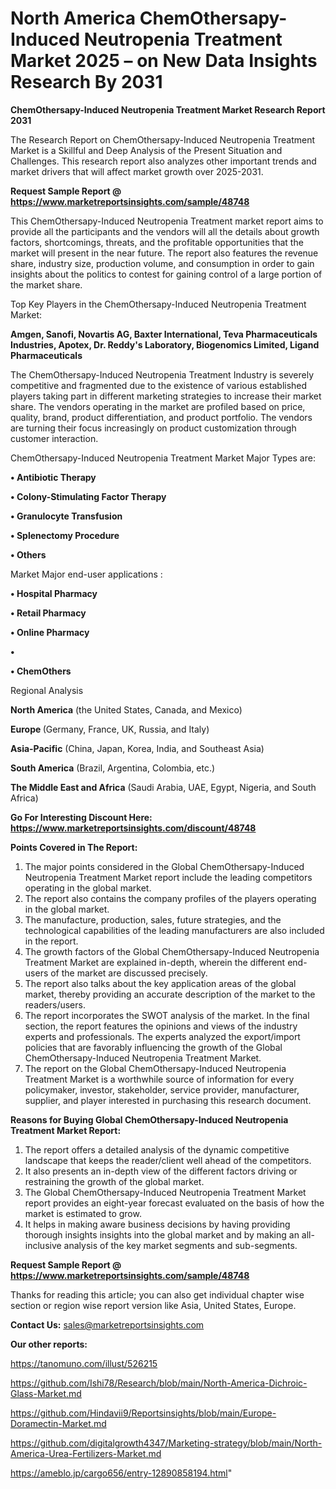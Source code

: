 # North America ChemOthersapy-Induced Neutropenia Treatment Market 2025 – on New Data Insights Research By 2031

<strong>ChemOthersapy-Induced Neutropenia Treatment Market Research Report 2031</strong>

The Research Report on ChemOthersapy-Induced Neutropenia Treatment Market is a Skillful and Deep Analysis of the Present Situation and Challenges. This research report also analyzes other important trends and market drivers that will affect market growth over 2025-2031.

<strong>Request Sample Report @ <a href=https://www.marketreportsinsights.com/sample/48748>https://www.marketreportsinsights.com/sample/48748</a></strong>

This ChemOthersapy-Induced Neutropenia Treatment market report aims to provide all the participants and the vendors will all the details about growth factors, shortcomings, threats, and the profitable opportunities that the market will present in the near future. The report also features the revenue share, industry size, production volume, and consumption in order to gain insights about the politics to contest for gaining control of a large portion of the market share.

Top Key Players in the ChemOthersapy-Induced Neutropenia Treatment Market:

<strong>Amgen, Sanofi, Novartis AG, Baxter International, Teva Pharmaceuticals Industries, Apotex, Dr. Reddy's Laboratory, Biogenomics Limited, Ligand Pharmaceuticals</strong>

The ChemOthersapy-Induced Neutropenia Treatment Industry is severely competitive and fragmented due to the existence of various established players taking part in different marketing strategies to increase their market share. The vendors operating in the market are profiled based on price, quality, brand, product differentiation, and product portfolio. The vendors are turning their focus increasingly on product customization through customer interaction.

ChemOthersapy-Induced Neutropenia Treatment Market Major Types are:

<strong>•  Antibiotic Therapy

•  Colony-Stimulating Factor Therapy

•  Granulocyte Transfusion

•  Splenectomy Procedure

•  Others</strong>

Market Major end-user applications :

<strong>•  Hospital Pharmacy

•  Retail Pharmacy

•  Online Pharmacy

•  

•  ChemOthers</strong>

Regional Analysis

</u><strong><b>North America</b></strong> (the United States, Canada, and Mexico)

<strong><b>Europe </b></strong>(Germany, France, UK, Russia, and Italy)

<strong><b>Asia-Pacific</b></strong> (China, Japan, Korea, India, and Southeast Asia)

<strong><b>South America</b></strong> (Brazil, Argentina, Colombia, etc.)

<strong><b>The Middle East and Africa</b></strong> (Saudi Arabia, UAE, Egypt, Nigeria, and South Africa)

<strong>Go For Interesting Discount Here: <a href=https://www.marketreportsinsights.com/discount/48748>https://www.marketreportsinsights.com/discount/48748</a></strong>

<strong>Points Covered in The Report:</strong>
<ol>
  <li>The major points considered in the Global ChemOthersapy-Induced Neutropenia Treatment Market report include the leading competitors operating in the global market.</li>
  <li>The report also contains the company profiles of the players operating in the global market.</li>
  <li>The manufacture, production, sales, future strategies, and the technological capabilities of the leading manufacturers are also included in the report.</li>
  <li>The growth factors of the Global ChemOthersapy-Induced Neutropenia Treatment Market are explained in-depth, wherein the different end-users of the market are discussed precisely.</li>
  <li>The report also talks about the key application areas of the global market, thereby providing an accurate description of the market to the readers/users.</li>
  <li>The report incorporates the SWOT analysis of the market. In the final section, the report features the opinions and views of the industry experts and professionals. The experts analyzed the export/import policies that are favorably influencing the growth of the Global ChemOthersapy-Induced Neutropenia Treatment Market.</li>
  <li>The report on the Global ChemOthersapy-Induced Neutropenia Treatment Market is a worthwhile source of information for every policymaker, investor, stakeholder, service provider, manufacturer, supplier, and player interested in purchasing this research document.</li>
</ol>
<strong>Reasons for Buying Global ChemOthersapy-Induced Neutropenia Treatment Market Report:</strong>

<ol>
  <li>The report offers a detailed analysis of the dynamic competitive landscape that keeps the reader/client well ahead of the competitors.</li>
  <li>It also presents an in-depth view of the different factors driving or restraining the growth of the global market.</li>
  <li>The Global ChemOthersapy-Induced Neutropenia Treatment Market report provides an eight-year forecast evaluated on the basis of how the market is estimated to grow.</li>
  <li>It helps in making aware business decisions by having providing thorough insights insights into the global market and by making an all-inclusive analysis of the key market segments and sub-segments.</li>
</ol>
<strong>Request Sample Report @ <a href=https://www.marketreportsinsights.com/sample/48748>https://www.marketreportsinsights.com/sample/48748</a></strong>


Thanks for reading this article; you can also get individual chapter wise section or region wise report version like Asia, United States, Europe.

<strong>Contact Us:</strong>
sales@marketreportsinsights.com

<strong>Our other reports:</strong>

<a href=https://tanomuno.com/illust/526215>https://tanomuno.com/illust/526215</a>

<a href=https://github.com/Ishi78/Research/blob/main/North-America-Dichroic-Glass-Market.md>https://github.com/Ishi78/Research/blob/main/North-America-Dichroic-Glass-Market.md</a>

<a href=https://github.com/Hindavii9/Reportsinsights/blob/main/Europe-Doramectin-Market.md>https://github.com/Hindavii9/Reportsinsights/blob/main/Europe-Doramectin-Market.md</a>

<a href=https://github.com/digitalgrowth4347/Marketing-strategy/blob/main/North-America-Urea-Fertilizers-Market.md>https://github.com/digitalgrowth4347/Marketing-strategy/blob/main/North-America-Urea-Fertilizers-Market.md</a>

<a href=https://ameblo.jp/cargo656/entry-12890858194.html>https://ameblo.jp/cargo656/entry-12890858194.html</a>"
